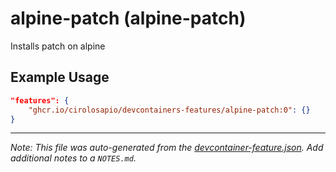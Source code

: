 
# alpine-patch (alpine-patch)

Installs patch on alpine

## Example Usage

```json
"features": {
    "ghcr.io/cirolosapio/devcontainers-features/alpine-patch:0": {}
}
```





---

_Note: This file was auto-generated from the [devcontainer-feature.json](https://github.com/cirolosapio/devcontainers-features/blob/main/src/alpine-patch/devcontainer-feature.json).  Add additional notes to a `NOTES.md`._
